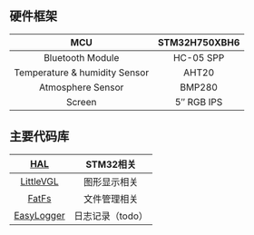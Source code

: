 ## 硬件框架

|              MCU              | STM32H750XBH6 |
| :---------------------------: | :-----------: |
|       Bluetooth Module        |   HC-05 SPP   |
| Temperature & humidity Sensor |     AHT20     |
|       Atmosphere Sensor       |    BMP280     |
|            Screen             |  5″ RGB IPS   |

## 主要代码库

| [HAL](https://github.com/STMicroelectronics/stm32h7xx_hal_driver) |    STM32相关     |
| :----------------------------------------------------------: | :--------------: |
|          [LittleVGL](https://github.com/lvgl/lvgl)           |   图形显示相关   |
|      [FatFs](http://elm-chan.org/fsw/ff/00index_e.html)      |   文件管理相关   |
|      [EasyLogger](https://github.com/armink/EasyLogger)      | 日志记录（todo） |